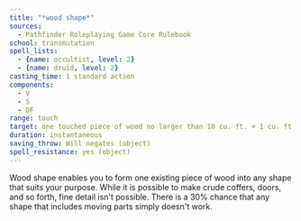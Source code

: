 ```yaml
---
title: "*wood shape*"
sources:
  - Pathfinder Roleplaying Game Core Rulebook
school: transmutation
spell_lists:
  - {name: occultist, level: 2}
  - {name: druid, level: 2}
casting_time: 1 standard action
components:
  - V
  - S
  - DF
range: touch
target: one touched piece of wood no larger than 10 cu. ft. + 1 cu. ft./level
duration: instantaneous
saving_throw: Will negates (object)
spell_resistance: yes (object)
---
```


Wood shape enables you to form one existing piece of wood into any shape that suits your purpose. While it is possible to make crude coffers, doors, and so forth, fine detail isn't possible. There is a 30% chance that any shape that includes moving parts simply doesn't work.

